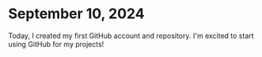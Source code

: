 # September 10, 2024

Today, I created my first GitHub account and repository. I'm excited to start using GitHub for my projects!
